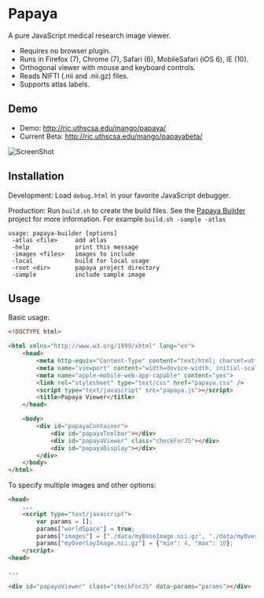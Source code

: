 Papaya
======

A pure JavaScript medical research image viewer.
- Requires no browser plugin.
- Runs in Firefox (7), Chrome (7), Safari (6), MobileSafari (iOS 6), IE (10).
- Orthogonal viewer with mouse and keyboard controls.
- Reads NIFTI (.nii and .nii.gz) files.
- Supports atlas labels.


Demo
-----
- Demo: http://ric.uthscsa.edu/mango/papaya/
- Current Beta: http://ric.uthscsa.edu/mango/papayabeta/


![ScreenShot](https://raw.github.com/rii-mango/Papaya/master/README-img.png)

Installation
------
Development: Load `debug.html` in your favorite JavaScript debugger.

Production: Run `build.sh` to create the build files. See the [Papaya Builder](https://github.com/rii-mango/Papaya-Builder) project for more 
information. For example `build.sh -sample -atlas`

```shell
usage: papaya-builder [options]
 -atlas <file>     add atlas
 -help             print this message
 -images <files>   images to include
 -local            build for local usage
 -root <dir>       papaya project directory
 -sample           include sample image
```

Usage
------
Basic usage:
```html
<!DOCTYPE html>

<html xmlns="http://www.w3.org/1999/xhtml" lang="en">
    <head>
        <meta http-equiv="Content-Type" content="text/html; charset=utf-8"/>
        <meta name="viewport" content="width=device-width, initial-scale=1.0, user-scalable=no"/>
        <meta name="apple-mobile-web-app-capable" content="yes">
        <link rel="stylesheet" type="text/css" href="papaya.css" />
        <script type="text/javascript" src="papaya.js"></script>
        <title>Papaya Viewer</title>
    </head>

    <body>
        <div id="papayaContainer">
            <div id="papayaToolbar"></div>
            <div id="papayaViewer" class="checkForJS"></div>
            <div id="papayaDisplay"></div>
        </div>
    </body>
</html>
```

To specify multiple images and other options:
```html
<head>
    ...
    <script type="text/javascript">
        var params = [];
        params["worldSpace"] = true;
        params["images"] = ["./data/myBaseImage.nii.gz", "./data/myOverlayImage.nii.gz"];
        params["myOverlayImage.nii.gz"] = {"min": 4, "max": 10};
    </script>
<head>

...

<div id="papayaViewer" class="checkForJS" data-params="params"></div>

```




